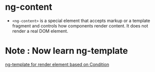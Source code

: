 # ng-content

- `<ng-content>` is a special element that accepts markup or a template fragment and controls how components render content. It does not render a real DOM element.

# Note : Now learn ng-template

[ng-template for render element based on Condition](./ngTemplate.md)